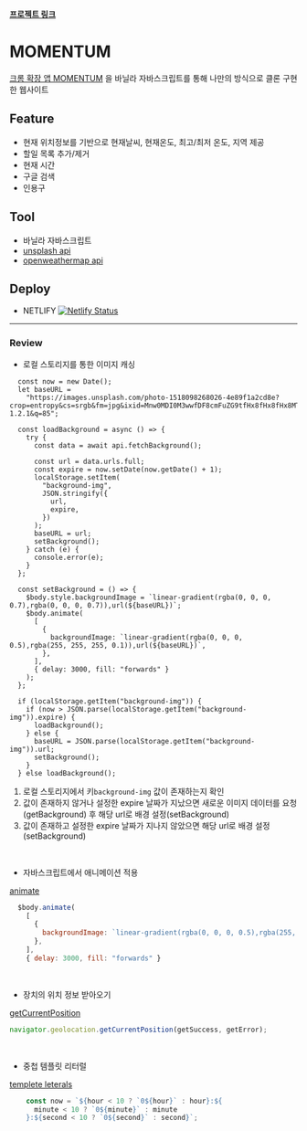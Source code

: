 [**프로젝트 링크**](https://happyuniv-momentum.netlify.app) 

# MOMENTUM
[크롬 확장 앱 MOMENTUM](https://chrome.google.com/webstore/detail/momentum/laookkfknpbbblfpciffpaejjkokdgca?hl=ko)
을 바닐라 자바스크립트를 통해 나만의 방식으로 클론 구현한 웹사이트

## Feature
* 현재 위치정보를 기반으로 현재날씨, 현재온도, 최고/최저 온도, 지역 제공
* 할일 목록 추가/제거
* 현재 시간
* 구글 검색
* 인용구 

## Tool
* 바닐라 자바스크립트
* [unsplash api](https://unsplash.com/documentation#get-a-random-photo)
* [openweathermap api](https://openweathermap.org/api) 

## Deploy
* NETLIFY [![Netlify Status](https://api.netlify.com/api/v1/badges/a1c51ec5-b037-42b3-8317-35ccc54be2c8/deploy-status)](https://app.netlify.com/sites/happyuniv-momentum/deploys)   

---

### Review
* 로컬 스토리지를 통한 이미지 캐싱
```
  const now = new Date();
  let baseURL =
    "https://images.unsplash.com/photo-1518098268026-4e89f1a2cd8e?crop=entropy&cs=srgb&fm=jpg&ixid=Mnw0MDI0M3wwfDF8cmFuZG9tfHx8fHx8fHx8MTY0NDY0Nzg4Mg&ixlib=rb-1.2.1&q=85";

  const loadBackground = async () => {
    try {
      const data = await api.fetchBackground();

      const url = data.urls.full;
      const expire = now.setDate(now.getDate() + 1);
      localStorage.setItem(
        "background-img",
        JSON.stringify({
          url,
          expire,
        })
      );
      baseURL = url;
      setBackground();
    } catch (e) {
      console.error(e);
    }
  };

  const setBackground = () => {
    $body.style.backgroundImage = `linear-gradient(rgba(0, 0, 0, 0.7),rgba(0, 0, 0, 0.7)),url(${baseURL})`;
    $body.animate(
      [
        {
          backgroundImage: `linear-gradient(rgba(0, 0, 0, 0.5),rgba(255, 255, 255, 0.1)),url(${baseURL})`,
        },
      ],
      { delay: 3000, fill: "forwards" }
    );
  };

  if (localStorage.getItem("background-img")) {
    if (now > JSON.parse(localStorage.getItem("background-img")).expire) {
      loadBackground();
    } else {
      baseURL = JSON.parse(localStorage.getItem("background-img")).url;
      setBackground();
    }
  } else loadBackground();
```
1. 로컬 스토리지에서 키`background-img` 값이 존재하는지 확인 
2. 값이 존재하지 않거나 설정한 expire 날짜가 지났으면 새로운 이미지 데이터를 요청(getBackground) 후 해당 url로 배경 설정(setBackground)
3. 값이 존재하고 설정한 expire 날짜가 지나지 않았으면 해당 url로 배경 설정(setBackground)
<br/>

* 자바스크립트에서 애니메이션 적용

[animate](https://developer.mozilla.org/en-US/docs/Web/API/Element/animate)
```javascript
  $body.animate(
    [
      {
        backgroundImage: `linear-gradient(rgba(0, 0, 0, 0.5),rgba(255, 255, 255, 0.1)),url(${baseURL})`,
      },
    ],
    { delay: 3000, fill: "forwards" }
```
<br/>

* 장치의 위치 정보 받아오기

[getCurrentPosition](https://developer.mozilla.org/ko/docs/Web/API/Geolocation/getCurrentPosition)
```javascript
navigator.geolocation.getCurrentPosition(getSuccess, getError);
```
<br/>

* 중첩 템플릿 리터럴

[templete leterals](https://developer.mozilla.org/ko/docs/Web/JavaScript/Reference/Template_literals)
```javascript
    const now = `${hour < 10 ? `0${hour}` : hour}:${
      minute < 10 ? `0${minute}` : minute
    }:${second < 10 ? `0${second}` : second}`;
```
